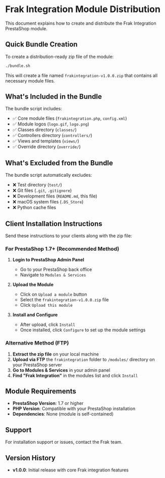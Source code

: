 # Frak Integration Module Distribution

This document explains how to create and distribute the Frak Integration PrestaShop module.

## Quick Bundle Creation

To create a distribution-ready zip file of the module:

```bash
./bundle.sh
```

This will create a file named `frakintegration-v1.0.0.zip` that contains all necessary module files.

## What's Included in the Bundle

The bundle script includes:
- ✅ Core module files (`frakintegration.php`, `config.xml`)
- ✅ Module logos (`logo.gif`, `logo.png`)
- ✅ Classes directory (`classes/`)
- ✅ Controllers directory (`controllers/`)
- ✅ Views and templates (`views/`)
- ✅ Override directory (`override/`)

## What's Excluded from the Bundle

The bundle script automatically excludes:
- ❌ Test directory (`test/`)
- ❌ Git files (`.git`, `.gitignore`)
- ❌ Development files (`README.md`, this file)
- ❌ macOS system files (`.DS_Store`)
- ❌ Python cache files

## Client Installation Instructions

Send these instructions to your clients along with the zip file:

### For PrestaShop 1.7+ (Recommended Method)

1. **Login to PrestaShop Admin Panel**
   - Go to your PrestaShop back office
   - Navigate to `Modules & Services`

2. **Upload the Module**
   - Click on `Upload a module` button
   - Select the `frakintegration-v1.0.0.zip` file
   - Click `Upload this module`

3. **Install and Configure**
   - After upload, click `Install`
   - Once installed, click `Configure` to set up the module settings

### Alternative Method (FTP)

1. **Extract the zip file** on your local machine
2. **Upload via FTP** the `frakintegration` folder to `/modules/` directory on your PrestaShop server
3. **Go to Modules & Services** in your admin panel
4. **Find "Frak Integration"** in the modules list and click `Install`

## Module Requirements

- **PrestaShop Version**: 1.7 or higher
- **PHP Version**: Compatible with your PrestaShop installation
- **Dependencies**: None (module is self-contained)

## Support

For installation support or issues, contact the Frak team.

## Version History

- **v1.0.0**: Initial release with core Frak integration features 